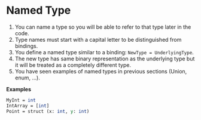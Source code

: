 # Named Type



1. You can name a type so you will be able to refer to that type later in the code.
2. Type names must start with a capital letter to be distinguished from bindings.
3. You define a named type similar to a binding: `NewType = UnderlyingType`.
4. The new type has same binary representation as the underlying type but it will be treated as a completely different type.
5. You have seen examples of named types in previous sections \(Union, enum, ...\).

**Examples**

```perl
MyInt = int
IntArray = [int]
Point = struct (x: int, y: int)
```

